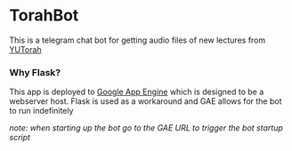 # TorahBot
This is a telegram chat bot for getting audio files of new lectures from [YUTorah](https://yutorah.org)

### Why Flask?
This app is deployed to [Google App Engine](https://cloud.google.com/appengine) which is designed to be a webserver host. Flask is used as a workaround and GAE allows for the bot to run indefinitely

*note: when starting up the bot go to the GAE URL to trigger the bot startup script*
